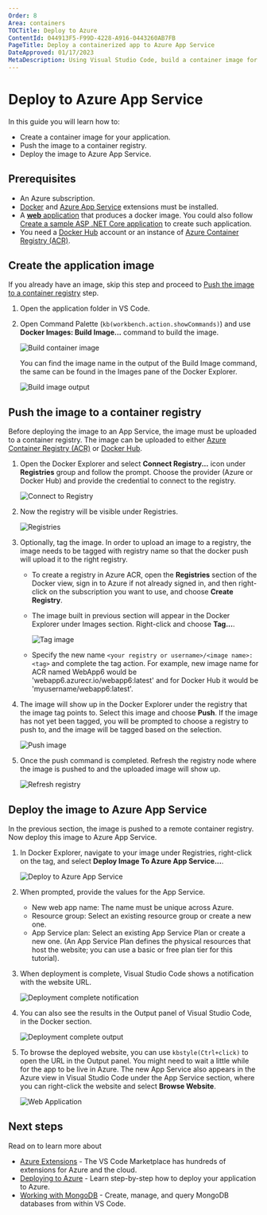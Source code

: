 ```yaml
---
Order: 8
Area: containers
TOCTitle: Deploy to Azure
ContentId: 044913F5-F99D-4228-A916-0443260AB7FB
PageTitle: Deploy a containerized app to Azure App Service
DateApproved: 01/17/2023
MetaDescription: Using Visual Studio Code, build a container image for your application, push the image to a container registry, and deploy to Azure App Service.
---
```

# Deploy to Azure App Service

In this guide you will learn how to:

- Create a container image for your application.
- Push the image to a container registry.
- Deploy the image to Azure App Service.

## Prerequisites

- An Azure subscription.
- [Docker](https://marketplace.visualstudio.com/items?itemName=ms-azuretools.vscode-docker) and [Azure App Service](https://marketplace.visualstudio.com/items?itemName=ms-azuretools.vscode-azureappservice) extensions must be installed.
- A [**web** application](https://learn.microsoft.com/azure/app-service/tutorial-custom-container) that produces a docker image. You could also follow [Create a sample ASP .NET Core application](/docs/containers/quickstart-aspnet-core.md) to create such application.
- You need a [Docker Hub](https://hub.docker.com/) account or an instance of [Azure Container Registry (ACR)](https://learn.microsoft.com/azure/container-registry/container-registry-get-started-portal).

## Create the application image

If you already have an image, skip this step and proceed to [Push the image to a container registry](#push-the-image-to-a-container-registry) step.

1. Open the application folder in VS Code.

2. Open Command Palette (`kb(workbench.action.showCommands)`) and use **Docker Images: Build Image...** command to build the image.

    ![Build container image](images/app-service/command-build-image.png)

    You can find the image name in the output of the Build Image command, the same can be found in the Images pane of the Docker Explorer.

    ![Build image output](images/app-service/terminal-output-build-image.png)

## Push the image to a container registry

Before deploying the image to an App Service, the image must be uploaded to a container registry. The image can be uploaded to either [Azure Container Registry (ACR)](https://learn.microsoft.com/azure/container-registry/container-registry-get-started-portal) or [Docker Hub](https://hub.docker.com/).

1. Open the Docker Explorer and select **Connect Registry...** icon under **Registries** group and follow the prompt. Choose the provider (Azure or Docker Hub) and provide the credential to connect to the registry.

    ![Connect to Registry](images/app-service/explorer-connect-registry.png)

2. Now the registry will be visible under Registries.

   ![Registries](images/app-service/explorer-registries.png)

3. Optionally, tag the image. In order to upload an image to a registry, the image needs to be tagged with registry name so that the docker push will upload it to the right registry.
    - To create a registry in Azure ACR, open the **Registries** section of the Docker view, sign in to Azure if not already signed in, and then right-click on the subscription you want to use, and choose **Create Registry**.
    - The image built in previous section will appear in the Docker Explorer under Images section. Right-click and choose **Tag...**.

        ![Tag image](images/app-service/explorer-tag-image.png)
    - Specify the new name `<your registry or username>/<image name>:<tag>` and complete the
    tag action. For example, new image name for ACR named WebApp6 would be 'webapp6.azurecr.io/webapp6:latest' and for Docker Hub it would be 'myusername/webapp6:latest'.

4. The image will show up in the Docker Explorer under the registry that the image tag points to. Select this image and choose **Push**. If the image has not yet been tagged, you will be prompted to choose a registry to push to, and the image will be tagged based on the selection.

    ![Push image](images/app-service/explorer-push-image.png)

5. Once the push command is completed. Refresh the registry node where the image is pushed to and the uploaded image will show up.

    ![Refresh registry](images/app-service/explorer-refresh-registry.png)

## Deploy the image to Azure App Service

In the previous section, the image is pushed to a remote container registry. Now deploy this image to Azure App Service.

1. In Docker Explorer, navigate to your image under Registries, right-click on the tag, and select **Deploy Image To Azure App Service...**.

    ![Deploy to Azure App Service](images/app-service/explorer-deploy-to-app-service.png)

2. When prompted, provide the values for the App Service.
    - New web app name: The name must be unique across Azure.
    - Resource group: Select an existing resource group or create a new one.
    - App Service plan: Select an existing App Service Plan or create a new one. (An App Service Plan defines the physical resources that host the website; you can use a basic or free plan tier for this tutorial).

3. When deployment is complete, Visual Studio Code shows a notification with the website URL.

    ![Deployment complete notification](images/app-service/notification-appservice-deployment.png)

4. You can also see the results in the Output panel of Visual Studio Code, in the Docker section.

    ![Deployment complete output](images/app-service/output-appservice-deployment.png)

5. To browse the deployed website, you can use `kbstyle(Ctrl+click)` to open the URL in the Output panel. You might need to wait a little while for the app to be live in Azure. The new App Service also appears in the Azure view in Visual Studio Code under the App Service section, where you can right-click the website and select **Browse Website**.

    ![Web Application](images/app-service/webapp-homepage.png)

## Next steps

Read on to learn more about

- [Azure Extensions](/docs/azure/extensions.md) - The VS Code Marketplace has hundreds of extensions for Azure and the cloud.
- [Deploying to Azure](/docs/azure/deployment.md) - Learn step-by-step how to deploy your application to Azure.
- [Working with MongoDB](/docs/azure/mongodb.md) - Create, manage, and query MongoDB databases from within VS Code.
